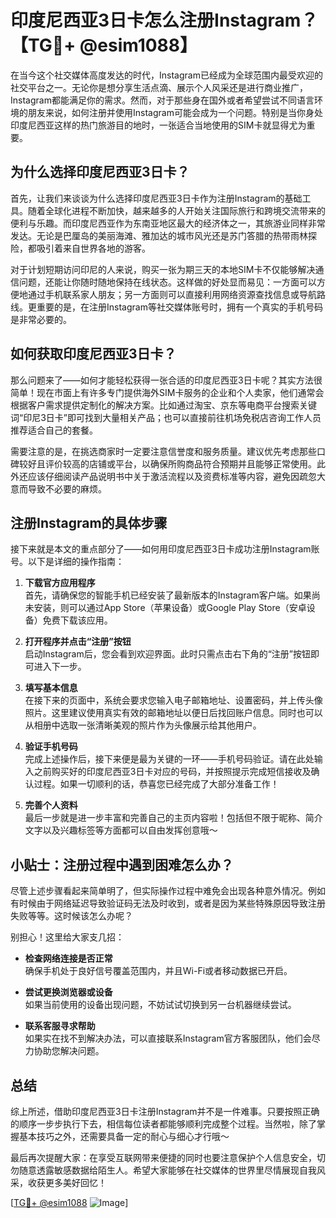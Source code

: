 # 印度尼西亚3日卡怎么注册Instagram？【TG💪+ @esim1088】

在当今这个社交媒体高度发达的时代，Instagram已经成为全球范围内最受欢迎的社交平台之一。无论你是想分享生活点滴、展示个人风采还是进行商业推广，Instagram都能满足你的需求。然而，对于那些身在国外或者希望尝试不同语言环境的朋友来说，如何注册并使用Instagram可能会成为一个问题。特别是当你身处印度尼西亚这样的热门旅游目的地时，一张适合当地使用的SIM卡就显得尤为重要。

## 为什么选择印度尼西亚3日卡？

首先，让我们来谈谈为什么选择印度尼西亚3日卡作为注册Instagram的基础工具。随着全球化进程不断加快，越来越多的人开始关注国际旅行和跨境交流带来的便利与乐趣。而印度尼西亚作为东南亚地区最大的经济体之一，其旅游业同样非常发达。无论是巴厘岛的美丽海滩、雅加达的城市风光还是苏门答腊的热带雨林探险，都吸引着来自世界各地的游客。

对于计划短期访问印尼的人来说，购买一张为期三天的本地SIM卡不仅能够解决通信问题，还能让你随时随地保持在线状态。这样做的好处显而易见：一方面可以方便地通过手机联系家人朋友；另一方面则可以直接利用网络资源查找信息或导航路线。更重要的是，在注册Instagram等社交媒体账号时，拥有一个真实的手机号码是非常必要的。

## 如何获取印度尼西亚3日卡？

那么问题来了——如何才能轻松获得一张合适的印度尼西亚3日卡呢？其实方法很简单！现在市面上有许多专门提供海外SIM卡服务的企业和个人卖家，他们通常会根据客户需求提供定制化的解决方案。比如通过淘宝、京东等电商平台搜索关键词“印尼3日卡”即可找到大量相关产品；也可以直接前往机场免税店咨询工作人员推荐适合自己的套餐。

需要注意的是，在挑选商家时一定要注意信誉度和服务质量。建议优先考虑那些口碑较好且评价较高的店铺或平台，以确保所购商品符合预期并且能够正常使用。此外还应该仔细阅读产品说明书中关于激活流程以及资费标准等内容，避免因疏忽大意而导致不必要的麻烦。

## 注册Instagram的具体步骤

接下来就是本文的重点部分了——如何用印度尼西亚3日卡成功注册Instagram账号。以下是详细的操作指南：

1. **下载官方应用程序**  
   首先，请确保您的智能手机已经安装了最新版本的Instagram客户端。如果尚未安装，则可以通过App Store（苹果设备）或Google Play Store（安卓设备）免费下载该应用。

2. **打开程序并点击“注册”按钮**  
   启动Instagram后，您会看到欢迎界面。此时只需点击右下角的“注册”按钮即可进入下一步。

3. **填写基本信息**  
   在接下来的页面中，系统会要求您输入电子邮箱地址、设置密码，并上传头像照片。这里建议使用真实有效的邮箱地址以便日后找回账户信息。同时也可以从相册中选取一张清晰美观的照片作为头像展示给其他用户。

4. **验证手机号码**  
   完成上述操作后，接下来便是最为关键的一环——手机号码验证。请在此处输入之前购买好的印度尼西亚3日卡对应的号码，并按照提示完成短信接收及确认过程。如果一切顺利的话，恭喜您已经完成了大部分准备工作！

5. **完善个人资料**  
   最后一步就是进一步丰富和完善自己的主页内容啦！包括但不限于昵称、简介文字以及兴趣标签等方面都可以自由发挥创意哦～

## 小贴士：注册过程中遇到困难怎么办？

尽管上述步骤看起来简单明了，但实际操作过程中难免会出现各种意外情况。例如有时候由于网络延迟导致验证码无法及时收到，或者是因为某些特殊原因导致注册失败等等。这时候该怎么办呢？

别担心！这里给大家支几招：

- **检查网络连接是否正常**  
  确保手机处于良好信号覆盖范围内，并且Wi-Fi或者移动数据已开启。
  
- **尝试更换浏览器或设备**  
  如果当前使用的设备出现问题，不妨试试切换到另一台机器继续尝试。
  
- **联系客服寻求帮助**  
  如果实在找不到解决办法，可以直接联系Instagram官方客服团队，他们会尽力协助您解决问题。

## 总结

综上所述，借助印度尼西亚3日卡注册Instagram并不是一件难事。只要按照正确的顺序一步步执行下去，相信每位读者都能够顺利完成整个过程。当然啦，除了掌握基本技巧之外，还需要具备一定的耐心与细心才行哦～

最后再次提醒大家：在享受互联网带来便捷的同时也要注意保护个人信息安全，切勿随意透露敏感数据给陌生人。希望大家能够在社交媒体的世界里尽情展现自我风采，收获更多美好回忆！

[[TG💪+ @esim1088](https://t.me/s/esim1088) ![Image](https://i.postimg.cc/4NQfJmqS/Snipaste-2025-05-13-00-14-12.png)]